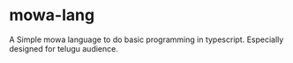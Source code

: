 # mowa-lang
A Simple mowa language to do basic programming in typescript. Especially designed for telugu audience. 
